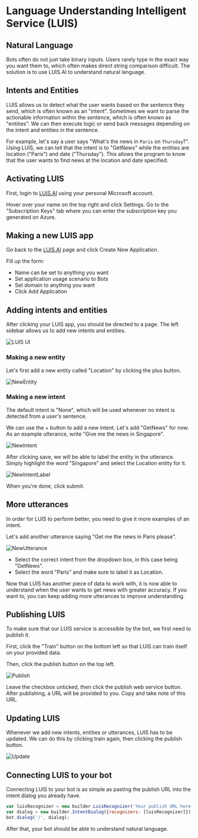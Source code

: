 # Language Understanding Intelligent Service (LUIS)

## Natural Language
Bots often do not just take binary inputs. Users rarely type in the exact way you want them to, which often makes direct string comparison difficult. The solution is to use LUIS.AI to understand natural language.

## Intents and Entities
LUIS allows us to detect what the user wants based on the sentence they send, which is often known as an "intent". Sometimes we want to parse the actionable information within the sentence, which is often known as "entities". We can then execute logic or send back messages depending on the intent and entities in the sentence.

For example, let's say a user says "What's the news in `Paris` on `Thursday`?". Using LUIS, we can tell that the intent is to "GetNews" while the entities are location ("Paris") and date ("Thursday"). This allows the program to know that the user wants to find news at the location and date specified.

## Activating LUIS
First, login to [LUIS.AI](LUIS.AI) using your personal Microsoft account. 

Hover over your name on the top right and click Settings. Go to the "Subscription Keys" tab where you can enter the subscription key you generated on Azure.

## Making a new LUIS app
Go back to the [LUIS.AI](LUIS.AI) page and click Create New Application.

Fill up the form:
- Name can be set to anything you want
- Set application usage scenario to Bots
- Set domain to anything you want
- Click Add Application

## Adding intents and entities
After clicking your LUIS app, you should be directed to a page. The left sidebar allows us to add new intents and entities. 

![LUIS UI](https://raw.githubusercontent.com/alyssaong1/HOL-NUSHackathon/master/Images/Luis/LUIS.PNG)

### Making a new entity
Let's first add a new entity called "Location" by clicking the plus button.

![NewEntity](https://raw.githubusercontent.com/alyssaong1/HOL-NUSHackathon/master/Images/Luis/NewEntity.PNG)

### Making a new intent
The default intent is "None", which will be used whenever no intent is detected from a user's sentence.

We can use the + button to add a new intent. Let's add "GetNews" for now. As an example utterance, write "Give me the news in Singapore".

![NewIntent](https://raw.githubusercontent.com/alyssaong1/HOL-NUSHackathon/master/Images/Luis/NewIntent.PNG)

After clicking save, we will be able to label the entity in the utterance. Simply highlight the word "Singapore" and select the Location entity for it.

![NewIntentLabel](https://raw.githubusercontent.com/alyssaong1/HOL-NUSHackathon/master/Images/Luis/NewIntentLabel.PNG)

When you're done, click submit.

## More utterances
In order for LUIS to perform better, you need to give it more examples of an intent.

Let's add another utterance saying "Get me the news in Paris please".

![NewUtterance](https://raw.githubusercontent.com/alyssaong1/HOL-NUSHackathon/master/Images/Luis/NewUtterance.PNG)

- Select the correct intent from the dropdown box, in this case being "GetNews".
- Select the word "Paris" and make sure to label it as Location.

Now that LUIS has another piece of data to work with, it is now able to understand when the user wants to get news with greater accuracy. If you want to, you can keep adding more utterances to improve understanding.

## Publishing LUIS
To make sure that our LUIS service is accessible by the bot, we first need to publish it.

First, click the "Train" button on the bottom left so that LUIS can train itself on your provided data.

Then, click the publish button on the top left.

![Publish](https://raw.githubusercontent.com/alyssaong1/HOL-NUSHackathon/master/Images/Luis/Publish.PNG)

Leave the checkbox unticked, then click the publish web service button. After publishing, a URL will be provided to you. Copy and take note of this URL.

## Updating LUIS
Whenever we add new intents, entities or utterances, LUIS has to be updated. We can do this by clicking train again, then clicking the publish button.

![Update](https://raw.githubusercontent.com/alyssaong1/HOL-NUSHackathon/master/Images/Luis/Update.PNG)

## Connecting LUIS to your bot
Connecting LUIS to your bot is as simple as pasting the publish URL into the intent dialog you already have.

```js
var luisRecognizer = new builder.LuisRecognizer('Your publish URL here');
var dialog = new builder.IntentDialog({recognizers: [luisRecognizer]});
bot.dialog('/', dialog);
```

After that, your bot should be able to understand natural language.